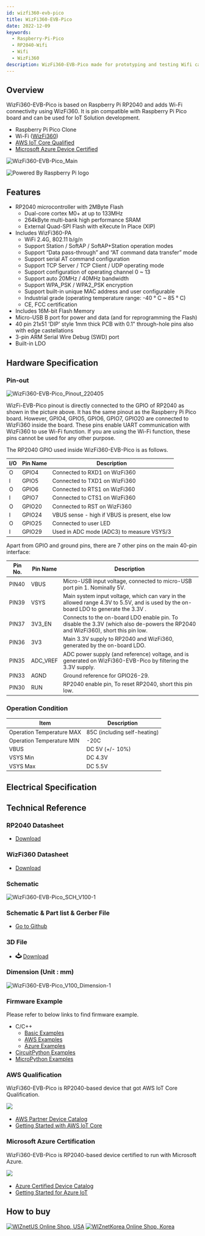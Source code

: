 ```yaml
---
id: wizfi360-evb-pico
title: WizFi360-EVB-Pico
date: 2022-12-09
keywords:
  - Raspberry-Pi-Pico
  - RP2040-Wifi
  - Wifi
  - WizFi360
description: WizFi360-EVB-Pico made for prototyping and testing Wifi capabilities on RP2040
---
```


## Overview

WizFi360-EVB-Pico is based on Raspberry Pi RP2040 and adds Wi-Fi connectivity using WizFi360. It is pin compatible with Raspberry Pi Pico board and can be used for IoT Solution development.

- Raspberry Pi Pico Clone
- Wi-Fi ([WizFi360](./../Wi-Fi-Module/WizFi360/WizFi360.md))
- [AWS IoT Core Qualified](https://devices.amazonaws.com/detail/a3G8a00000311vZEAQ/WizFi360-EVB-Pico)
- [Microsoft Azure Device Certified](https://devicecatalog.azure.com/devices/34fb2c62-1d19-45b0-8339-56be64811387)

![WizFi360-EVB-Pico_Main](/img/osh/wizfi360-evb-pico/WizFi360-EVB-Pico_Main.png)

![Powered By Raspberry Pi logo](/img/pbp-logo-small.jpg)

## Features

- RP2040 microcontroller with 2MByte Flash
    - Dual-core cortex M0+ at up to 133MHz
    - 264kByte multi-bank high performance SRAM
    - External Quad-SPI Flash with eXecute In Place (XIP)
- Includes WizFi360-PA
    - WiFi 2.4G, 802.11 b/g/n
    - Support Station / SoftAP / SoftAP+Station operation modes
    - Support “Data pass-through” and “AT command data transfer” mode
    - Support serial AT command configuration
    - Support TCP Server / TCP Client / UDP operating mode
    - Support configuration of operating channel 0 ~ 13
    - Support auto 20MHz / 40MHz bandwidth
    - Support WPA_PSK / WPA2_PSK encryption
    - Support built-in unique MAC address and user configurable
    - Industrial grade (operating temperature range: -40 ° C ~ 85 ° C)
    - CE, FCC certification
- Includes 16M-bit Flash Memory
- Micro-USB B port for power and data (and for reprogramming the Flash)
- 40 pin 21x51 'DIP' style 1mm thick PCB with 0.1" through-hole pins also with edge castellations
- 3-pin ARM Serial Wire Debug (SWD) port
- Built-in LDO

## Hardware Specification

### Pin-out

![WizFi360-EVB-Pico_Pinout_220405](/img/osh/wizfi360-evb-pico/WizFi360-EVB-Pico_Pinout_220405.png)

WizFi-EVB-Pico pinout is directly connected to the GPIO of RP2040 as shown in the picture above. It has the same pinout as the Raspberry Pi Pico board. However, GPIO4, GPIO5, GPIO6, GPIO7, GPIO20 are connected to WizFi360 inside the board. These pins enable UART communication with WizFi360 to use Wi-Fi function. If you are using the Wi-Fi function, these pins cannot be used for any other purpose.

The RP2040 GPIO used inside WizFi360-EVB-Pico is as follows.

| I/O | Pin Name | Description                                    |
| --- | -------- | ---------------------------------------------- |
| O   | GPIO4    | Connected to RXD1 on WizFi360                  |
| I   | GPIO5    | Connected to TXD1 on WizFi360                  |
| O   | GPIO6    | Connected to RTS1 on WizFi360                  |
| I   | GPIO7    | Connected to CTS1 on WizFi360                  |
| O   | GPIO20   | Connected to RST on WizFi360                   |
| I   | GPIO24   | VBUS sense - high if VBUS is present, else low |
| O   | GPIO25   | Connected to user LED                          |
| I   | GPIO29   | Used in ADC mode (ADC3) to measure VSYS/3      |

Apart from GPIO and ground pins, there are 7 other pins on the main 40-pin interface:

| Pin No. | Pin Name | Description                                                                                                                         |
| ------- | -------- | ----------------------------------------------------------------------------------------------------------------------------------- |
| PIN40   | VBUS     | Micro-USB input voltage, connected to micro-USB port pin 1. Nominally 5V.                                                           |
| PIN39   | VSYS     | Main system input voltage, which can vary in the allowed range 4.3V to 5.5V, and is used by the on-board LDO to generate the 3.3V . |
| PIN37   | 3V3_EN   | Connects to the on-board LDO enable pin. To disable the 3.3V (which also de-powers the RP2040 and WizFi360), short this pin low.    |
| PIN36   | 3V3      | Main 3.3V supply to RP2040 and WizFi360, generated by the on-board LDO.                                                             |
| PIN35   | ADC_VREF | ADC power supply (and reference) voltage, and is generated on WizFi360-EVB-Pico by filtering the 3.3V supply.                       |
| PIN33   | AGND     | Ground reference for GPIO26-29.                                                                                                     |
| PIN30   | RUN      | RP2040 enable pin, To reset RP2040, short this pin low.                                                                             |



### Operation Condition

| Item                      | Description                  |
| ------------------------- | ---------------------------- |
| Operation Temperature MAX | 85C (including self-heating) |
| Operation Temperature MIN | -20C                         |
| VBUS                      | DC 5V (+/- 10%)              |
| VSYS Min                  | DC 4.3V                      |
| VSYS Max                  | DC 5.5V                      |



## Electrical Specification

## Technical Reference

### RP2040 Datasheet

- <a href="https://datasheets.raspberrypi.org/rp2040/rp2040-datasheet.pdf" target="_blank">Download</a>

### WizFi360 Datasheet

- [Download](../Wi-Fi-Module/WizFi360/Documents.md#datasheet)

### Schematic

![WizFi360-EVB-Pico_SCH_V100-1](/img/osh/wizfi360-evb-pico/WizFi360-EVB-Pico_SCH_V100-1.png)

### Schematic & Part list & Gerber File

- [Go to Github](https://github.com/Wiznet/Hardware-Files-of-WIZnet/tree/master/08_OSHW/WizFi360-EVB-Pico)

### 3D File

-   ![](/img/products/w5500/w5500_evb/icons/download.png)
    <a href="/img/products/3d-step-files/WizFi360-EVB-Pico_V101.step" target="_blank"> Download</a>

### Dimension (Unit : mm)

![WizFi360-EVB-Pico_V100_Dimension-1](/img/osh/wizfi360-evb-pico/WizFi360-EVB-Pico_V100_Dimension-1.png)

### Firmware Example

Please refer to below links to find firmware example.

- C/C++
  - [Basic Examples](https://github.com/Wiznet/WizFi360-EVB-Pico-C)
  - [AWS Examples](https://github.com/Wiznet/WizFi360-EVB-Pico-AWS-C)
  - [Azure Examples](https://github.com/Wiznet/WizFi360-EVB-Pico-AZURE-C)
- [CircuitPython Examples](https://github.com/Wiznet/WizFi360-EVB-Pico-CircuitPython)
- [MicroPython Examples](https://github.com/Wiznet/WizFi360-EVB-Pico-MicroPython)

### AWS Qualification

WizFi360-EVB-Pico is RP2040-based device that got AWS IoT Core Qualification.

![](/img/osh/w5100s_evb_pico/AWS_DQP_iot_500px.png)

- [AWS Partner Device Catalog](https://devices.amazonaws.com/detail/a3G8a00000311vZEAQ/WizFi360-EVB-Pico)
- <a href="/img/products/wizfi360-evb-pico/wizfi360-evb-pico-getting-started-guide-for-aws-iot-core-v1-0-0.pdf" target="_blank">Getting Started with AWS IoT Core</a>

### Microsoft Azure Certification

WizFi360-EVB-Pico is RP2040-based device certified to run with Microsoft Azure.

![](/img/osh/w5100s_evb_pico/Azure-Certified-Device-Badge_RGB.png)

- [Azure Certified Device Catalog](https://devicecatalog.azure.com/devices/34fb2c62-1d19-45b0-8339-56be64811387)
- <a href="/img/products/wizfi360-evb-pico/wizfi360-evb-pico-getting-started-guide-for-azure-iot-v1-0-1.pdf" target="_blank">Getting Started for Azure IoT</a>

## How to buy

[![WIZnetUS Online Shop, USA](/img/products/wizfi360-evb-pico/icons/dollar.png)](https://eshop.wiznet.io/shop/module/wizfi360-evb-pico/)
[![WIZnetKorea Online Shop, Korea](/img/products/wizfi360-evb-pico/icons/won.png)](http://wiznetshop.io/product/detail.html?product_no=1054&cate_no=44&display_group=1)
